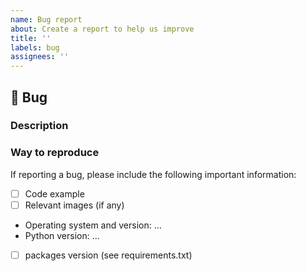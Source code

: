 ```yaml
---
name: Bug report
about: Create a report to help us improve
title: ''
labels: bug
assignees: ''
---
```


## 🐛 Bug

### Description

<!-- Please provide a general introduction to the issue/proposal. -->

<!--
If reporting a bug, attach the entire traceback from Python.
If proposing an enhancement/new feature, provide links to related articles, reference examples, etc.
-->

### Way to reproduce

If reporting a bug, please include the following important information:

- [ ] Code example
- [ ] Relevant images (if any)
- Operating system and version: ...
- Python version: ...
- [ ] packages version (see requirements.txt)
